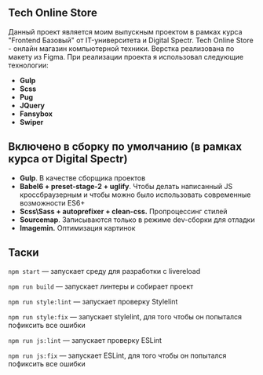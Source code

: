 ## Tech Online Store
Данный проект является моим выпускным проектом в рамках курса "Frontend Базовый" от IT-университета и Digital Spectr.
Tech Online Store - онлайн магазин компьютерной техники.
Верстка реализована по макету из Figma.
При реализации проекта я использовал следующие технологии:
- **Gulp**
- **Scss**
- **Pug**
- **JQuery**
- **Fansybox**
- **Swiper**

## Включено в сборку по умолчанию (в рамках курса от Digital Spectr)
- **Gulp**. В качестве сборщика проектов
- **Babel6 + preset-stage-2 + uglify**. Чтобы делать написанный JS кроссбраузерным и чтобы можно было использовать современные возможности ES6+
- **Scss\Sass + autoprefixer + clean-css.** Пропроцессинг стилей
- **Sourcemap**. Записываются только в режиме dev-сборки для отладки
- **Imagemin.** Оптимизация картинок

## Таски 
`npm start` — запускает среду для разработки с livereload

`npm run build`  — запускает линтеры и собирает проект

`npm run style:lint` — запускает проверку Stylelint 

`npm run style:fix` — запускает stylelint, для того чтобы он попытался пофиксить все ошибки

`npm run js:lint` — запускает проверку ESLint

`npm run js:fix` — запускает ESLint, для того чтобы он попытался пофиксить все ошибки
